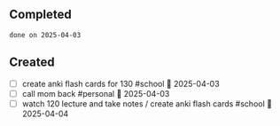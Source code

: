 
## Completed

```tasks
done on 2025-04-03
```

## Created
- [ ] create anki flash cards for 130 #school 📅 2025-04-03
- [ ] call mom back #personal 📅 2025-04-03 
- [ ] watch 120 lecture and take notes / create anki flash cards #school 📅 2025-04-04
